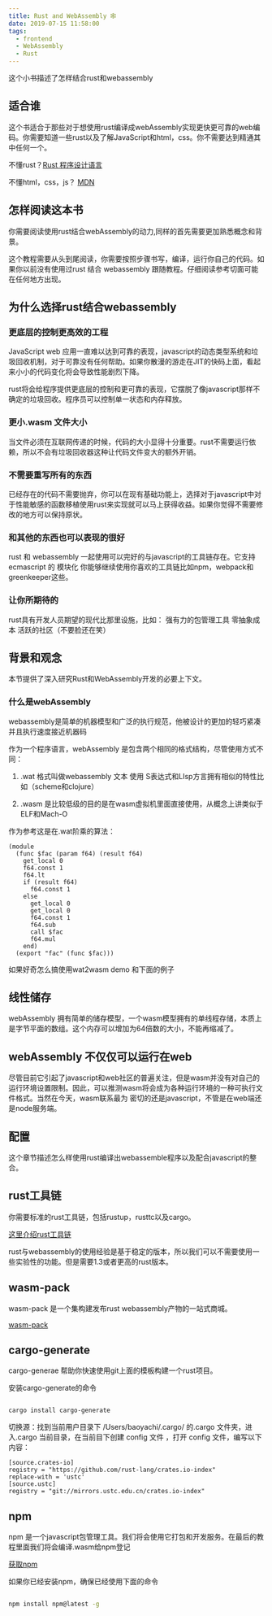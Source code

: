 ```yaml
---
title: Rust and WebAssembly 🕸
date: 2019-07-15 11:58:00
tags:
  - frontend
  - WebAssembly
  - Rust
---
```


这个小书描述了怎样结合rust和webassembly

## 适合谁

这个书适合于那些对于想使用rust编译成webAssembly实现更快更可靠的web编码。你需要知道一些rust以及了解JavaScript和html，css。你不需要达到精通其中任何一个。

不懂rust？[Rust 程序设计语言](https://kaisery.github.io/trpl-zh-cn/)

不懂html，css，js？ [MDN](https://developer.mozilla.org/zh-CN/)

## 怎样阅读这本书

你需要阅读使用rust结合webAssembly的动力,同样的首先需要更加熟悉概念和背景。

这个教程需要从头到尾阅读，你需要按照步骤书写，编译，运行你自己的代码。如果你以前没有使用过rust 结合 webassembly 跟随教程。仔细阅读参考切面可能在任何地方出现。

## 为什么选择rust结合webassembly 

### 更底层的控制更高效的工程

JavaScript web 应用一直难以达到可靠的表现，javascript的动态类型系统和垃圾回收机制，对于可靠没有任何帮助。如果你散漫的游走在JIT的快码上面，看起来小小的代码变化将会导致性能剧烈下降。

rust将会给程序提供更底层的控制和更可靠的表现，它摆脱了像javascript那样不确定的垃圾回收。程序员可以控制单一状态和内存释放。

### 更小.wasm 文件大小

当文件必须在互联网传递的时候，代码的大小显得十分重要。rust不需要运行依赖，所以不会有垃圾回收器这种让代码文件变大的额外开销。

### 不需要重写所有的东西

已经存在的代码不需要抛弃，你可以在现有基础功能上，选择对于javascript中对于性能敏感的函数移植使用rust来实现就可以马上获得收益。如果你觉得不需要修改的地方可以保持原状。

### 和其他的东西也可以表现的很好

rust 和 webassembly 一起使用可以完好的与javascript的工具链存在。它支持ecmascript 的 模块化 你能够继续使用你喜欢的工具链比如npm，webpack和greenkeeper这些。

### 让你所期待的

rust具有开发人员期望的现代比那里设施，比如：
强有力的包管理工具
零抽象成本
活跃的社区（不要脸还在笑）

## 背景和观念

本节提供了深入研究Rust和WebAssembly开发的必要上下文。

### 什么是webAssembly

webassembly是简单的机器模型和广泛的执行规范，他被设计的更加的轻巧紧凑并且执行速度接近机器码

作为一个程序语言，webAssembly 是包含两个相同的格式结构，尽管使用方式不同：

  1. .wat 格式叫做webassembly 文本 使用 S表达式和LIsp方言拥有相似的特性比如（scheme和clojure）

  2. .wasm 是比较低级的目的是在wasm虚拟机里面直接使用，从概念上讲类似于ELF和Mach-O

作为参考这是在.wat阶乘的算法：

```wat
(module
  (func $fac (param f64) (result f64)
    get_local 0
    f64.const 1
    f64.lt
    if (result f64)
      f64.const 1
    else
      get_local 0
      get_local 0
      f64.const 1
      f64.sub
      call $fac
      f64.mul
    end)
  (export "fac" (func $fac)))
```

如果好奇怎么搞使用wat2wasm demo 和下面的例子

## 线性储存

webAssembly 拥有简单的储存模型，一个wasm模型拥有的单线程存储，本质上是字节平面的数组。这个内存可以增加为64倍数的大小，不能再缩减了。

## webAssembly 不仅仅可以运行在web

尽管目前它引起了javascript和web社区的普遍关注，但是wasm并没有对自己的运行环境设置限制。因此，可以推测wasm将会成为各种运行环境的一种可执行文件格式。当然在今天，wasm联系最为 密切的还是javascript，不管是在web端还是node服务端。

## 配置

这个章节描述怎么样使用rust编译出webassemble程序以及配合javascript的整合。

## rust工具链

你需要标准的rust工具链，包括rustup，rusttc以及cargo。

[这里介绍rust工具链](https://www.rust-lang.org/tools/install)

rust与webassembly的使用经验是基于稳定的版本，所以我们可以不需要使用一些实验性的功能。但是需要1.3或者更高的rust版本。

## wasm-pack

wasm-pack 是一个集构建发布rust webassembly产物的一站式商城。

[wasm-pack](https://rustwasm.github.io/wasm-pack/installer/)

## cargo-generate

cargo-generae 帮助你快速使用git上面的模板构建一个rust项目。

安装cargo-generate的命令

```bash

cargo install cargo-generate

```

切换源：找到当前用户目录下 /Users/baoyachi/.cargo/ 的.cargo 文件夹，进入.cargo 当前目录，在当前目下创建 config 文件 ，打开 config 文件，编写以下内容：

```text
[source.crates-io]
registry = "https://github.com/rust-lang/crates.io-index"
replace-with = 'ustc'
[source.ustc]
registry = "git://mirrors.ustc.edu.cn/crates.io-index"
```

## npm

npm 是一个javascript包管理工具。我们将会使用它打包和开发服务。在最后的教程里面我们将会编译.wasm给npm登记

[获取npm](https://www.npmjs.com/get-npm)

如果你已经安装npm，确保已经使用下面的命令

```bash

npm install npm@latest -g

```
